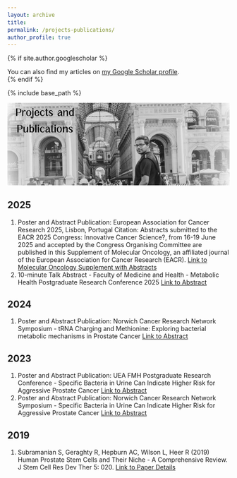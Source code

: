 ```yaml
---
layout: archive
title: 
permalink: /projects-publications/
author_profile: true
---
```


{% if site.author.googlescholar %}
  <div class="wordwrap">You can also find my articles on <a href="{{site.author.googlescholar}}">my Google Scholar profile</a>.</div>
{% endif %}

{% include base_path %}

![Welcome](/images/publications_header.png)

## 2025
1. Poster and Abstract Publication: European Association for Cancer Research 2025, Lisbon, Portugal 
Citation: Abstracts submitted to the EACR 2025 Congress: Innovative Cancer Science?, from 16-19 June 2025 and accepted by the Congress Organising Committee are published in this Supplement of Molecular Oncology, an affiliated journal of the European Association for Cancer Research (EACR). [Link to Molecular Oncology Supplement with Abstracts](/projects-publications/Molecular_Oncology_2025_Abstracts.pdf)
2. 10-minute Talk Abstract - Faculty of Medicine and Health - Metabolic Health Postgraduate Research Conference 2025 [Link to Abstract](/projects-publications/MH_PGR_2025.md)

## 2024
1. Poster and Abstract Publication: Norwich Cancer Research Network Symposium - tRNA Charging and Methionine: Exploring bacterial metabolic mechanisms in Prostate Cancer [Link to Abstract](/projects-publications/ncrn_symposium_2024.md)

## 2023
1. Poster and Abstract Publication: UEA FMH Postgraduate Research Conference - Specific Bacteria in Urine Can Indicate Higher Risk for Aggressive Prostate Cancer [Link to Abstract](/projects-publications/fmh_pgr_conference_2023.md)
2. Poster and Abstract Publication: Norwich Cancer Research Network Symposium - Specific Bacteria in Urine Can Indicate Higher Risk for Aggressive Prostate Cancer [Link to Abstract](/projects-publications/ncrn_symposium_2023.md)

## 2019
1. Subramanian S, Geraghty R, Hepburn AC, Wilson L, Heer R (2019) Human Prostate Stem Cells and Their Niche - A Comprehensive Review. J Stem Cell Res Dev Ther 5: 020. [Link to Paper Details](/projects-publications/subramanian-geraghty-2019)
